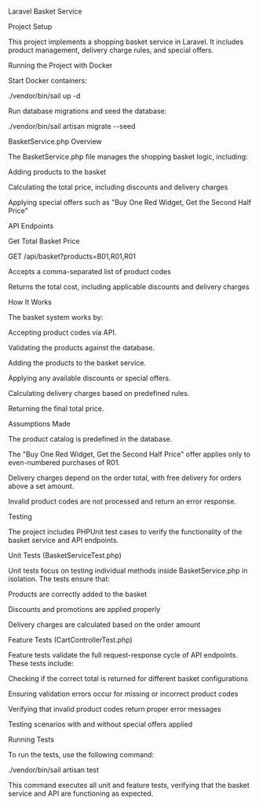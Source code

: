 Laravel Basket Service

Project Setup

This project implements a shopping basket service in Laravel. It includes product management, delivery charge rules, and special offers.

Running the Project with Docker

Start Docker containers:

./vendor/bin/sail up -d

Run database migrations and seed the database:

./vendor/bin/sail artisan migrate --seed

BasketService.php Overview

The BasketService.php file manages the shopping basket logic, including:

Adding products to the basket

Calculating the total price, including discounts and delivery charges

Applying special offers such as "Buy One Red Widget, Get the Second Half Price"

API Endpoints

Get Total Basket Price

GET /api/basket?products=B01,R01,R01

Accepts a comma-separated list of product codes

Returns the total cost, including applicable discounts and delivery charges

How It Works

The basket system works by:

Accepting product codes via API.

Validating the products against the database.

Adding the products to the basket service.

Applying any available discounts or special offers.

Calculating delivery charges based on predefined rules.

Returning the final total price.

Assumptions Made

The product catalog is predefined in the database.

The "Buy One Red Widget, Get the Second Half Price" offer applies only to even-numbered purchases of R01.

Delivery charges depend on the order total, with free delivery for orders above a set amount.

Invalid product codes are not processed and return an error response.

Testing

The project includes PHPUnit test cases to verify the functionality of the basket service and API endpoints.

Unit Tests (BasketServiceTest.php)

Unit tests focus on testing individual methods inside BasketService.php in isolation. The tests ensure that:

Products are correctly added to the basket

Discounts and promotions are applied properly

Delivery charges are calculated based on the order amount

Feature Tests (CartControllerTest.php)

Feature tests validate the full request-response cycle of API endpoints. These tests include:

Checking if the correct total is returned for different basket configurations

Ensuring validation errors occur for missing or incorrect product codes

Verifying that invalid product codes return proper error messages

Testing scenarios with and without special offers applied

Running Tests

To run the tests, use the following command:

./vendor/bin/sail artisan test

This command executes all unit and feature tests, verifying that the basket service and API are functioning as expected.